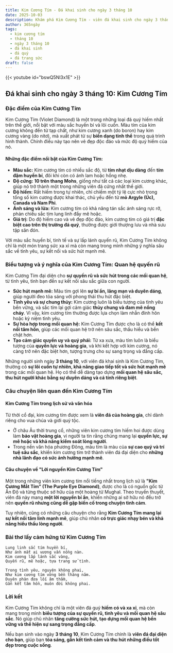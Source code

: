 ```yaml
---
title: Kim Cương Tím - Đá khai sinh cho ngày 3 tháng 10
date: 2025-10-03
description: Khám phá Kim Cương Tím - viên đá khai sinh cho ngày 3 tháng 10, biểu tượng của Quan hệ quyến rũ. Cùng tìm hiểu ý nghĩa sâu sắc của viên đá độc đáo này.
author: 365ngày
tags:
  - kim cương tím
  - tháng 10
  - ngày 3 tháng 10
  - đá khai sinh
  - đá quý
  - đá trang sức
draft: false
---
```


{{< youtube id="bswQ5Nl3x1E" >}}

## Đá khai sinh cho ngày 3 tháng 10: Kim Cương Tím

### Đặc điểm của Kim Cương Tím

Kim Cương Tím (Violet Diamond) là một trong những loại đá quý hiếm nhất trên thế giới, nổi bật với màu sắc huyền bí và lôi cuốn. Màu tím của kim cương không đến từ tạp chất, như kim cương xanh (do boron) hay kim cương vàng (do nitơ), mà xuất phát từ sự **biến dạng tinh thể** trong quá trình hình thành. Chính điều này tạo nên vẻ đẹp độc đáo và mức độ quý hiếm của nó.

#### **Những đặc điểm nổi bật của Kim Cương Tím:**

- **Màu sắc:** Kim cương tím có nhiều sắc độ, từ **tím nhạt dịu dàng** đến **tím đậm huyền bí**, đôi khi còn có ánh lam hoặc hồng nhẹ.
- **Độ cứng:** **10 trên thang Mohs**, giống như tất cả các loại kim cương khác, giúp nó trở thành một trong những viên đá cứng nhất thế giới.
- **Độ hiếm:** Rất hiếm trong tự nhiên, chỉ chiếm một tỷ lệ cực nhỏ trong tổng số kim cương được khai thác, chủ yếu đến từ **mỏ Argyle (Úc), Canada và Nam Phi**.
- **Ánh sáng và lửa:** Kim cương tím có khả năng tán sắc ánh sáng rực rỡ, phản chiếu sắc tím lung linh đầy mê hoặc.
- **Giá trị:** Do độ hiếm cao và vẻ đẹp độc đáo, kim cương tím có giá trị **đặc biệt cao trên thị trường đá quý**, thường được giới thượng lưu và nhà sưu tập săn đón.

Với màu sắc huyền bí, tinh tế và sự lấp lánh quyến rũ, Kim Cương Tím không chỉ là một món trang sức xa xỉ mà còn mang trong mình những ý nghĩa sâu sắc về tình yêu, sự kết nối và sức hút mạnh mẽ.

### Biểu tượng và ý nghĩa của Kim Cương Tím: Quan hệ quyến rũ

Kim Cương Tím đại diện cho **sự quyến rũ và sức hút trong các mối quan hệ**, từ tình yêu, tình bạn đến sự kết nối sâu sắc giữa con người.

- **Sức hút mạnh mẽ:** Màu tím gợi lên **sự bí ẩn, lãng mạn và duyên dáng**, giúp người đeo tỏa sáng với phong thái thu hút đặc biệt.
- **Tình yêu và sự chung thủy:** Kim cương luôn là biểu tượng của tình yêu bền vững, và sắc tím lại gợi cảm giác **thủy chung và đam mê nồng cháy**. Vì vậy, kim cương tím thường được lựa chọn làm nhẫn đính hôn hoặc kỷ niệm tình yêu.
- **Sự hòa hợp trong mối quan hệ:** Kim Cương Tím được cho là có thể **kết nối tâm hồn**, giúp các mối quan hệ trở nên sâu sắc, thấu hiểu và bền chặt hơn.
- **Tạo cảm giác quyền uy và quý phái:** Từ xa xưa, màu tím luôn là biểu tượng của **quyền lực và hoàng gia**, và khi kết hợp với kim cương, nó càng trở nên đặc biệt hơn, tượng trưng cho sự sang trọng và đẳng cấp.

Những người sinh ngày **3 tháng 10**, với viên đá khai sinh là Kim Cương Tím, thường có **sự lôi cuốn tự nhiên, khả năng giao tiếp tốt và sức hút mạnh mẽ** trong các mối quan hệ. Họ có thể dễ dàng tạo dựng **mối quan hệ sâu sắc, thu hút người khác bằng sự duyên dáng và cá tính riêng biệt**.

### Câu chuyện liên quan đến Kim Cương Tím

#### **Kim Cương Tím trong lịch sử và văn hóa**

Từ thời cổ đại, kim cương tím được xem là **viên đá của hoàng gia**, chỉ dành riêng cho vua chúa và giới quý tộc.

- Ở châu Âu thời trung cổ, những viên kim cương tím hiếm hoi được dùng làm **bảo vật hoàng gia**, vì người ta tin rằng chúng mang lại **quyền lực, sự mê hoặc và khả năng kiểm soát lòng người**.
- Trong nền văn hóa phương Đông, màu tím là màu của **sự cao quý và trí tuệ sâu sắc**, khiến kim cương tím trở thành viên đá đại diện cho **những nhà lãnh đạo có sức ảnh hưởng mạnh mẽ**.

#### **Câu chuyện về "Lời nguyền Kim Cương Tím"**

Một trong những viên kim cương tím nổi tiếng nhất trong lịch sử là **"Kim Cương Mắt Tím" (The Purple Eye Diamond)**, được cho là có nguồn gốc từ Ấn Độ và từng thuộc sở hữu của một hoàng tử Mughal. Theo truyền thuyết, viên đá này mang **một lời nguyền bí ẩn**, khiến những ai sở hữu nó đều trở nên **quyến rũ nhưng cũng dễ gặp biến cố trong chuyện tình cảm**.

Tuy nhiên, cũng có những câu chuyện cho rằng **Kim Cương Tím mang lại sự kết nối tâm linh mạnh mẽ**, giúp chủ nhân **có trực giác nhạy bén và khả năng hiểu thấu lòng người**.

### Bài thơ lấy cảm hứng từ Kim Cương Tím

```
Lung linh sắc tím huyền bí,  
Như ánh mắt ai vương vấn nồng nàn.  
Kim cương lấp lánh sắc vàng,  
Quyến rũ, mê hoặc, tựa trang sử tình.  

Trong tình yêu, nguyện không phai,  
Như kim cương tím vững bền tháng năm.  
Duyên phận đưa lối âm thầm,  
Gắn kết tâm hồn, muôn đời không phai.  
```

### Lời kết

Kim Cương Tím không chỉ là một viên đá quý **hiếm có và xa xỉ**, mà còn mang trong mình **biểu tượng của sự quyến rũ, tình yêu và mối quan hệ sâu sắc**. Nó giúp chủ nhân **tăng cường sức hút, tạo dựng mối quan hệ bền vững và thể hiện sự sang trọng đẳng cấp**.

Nếu bạn sinh vào ngày **3 tháng 10**, Kim Cương Tím chính là **viên đá đại diện cho bạn**, giúp bạn **tỏa sáng, gắn kết tình cảm và thu hút những điều tốt đẹp trong cuộc sống**.